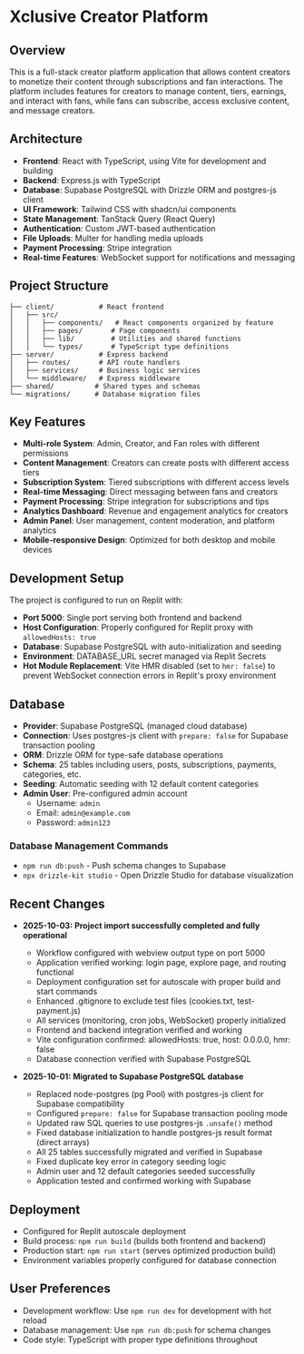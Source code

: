 # Xclusive Creator Platform

## Overview
This is a full-stack creator platform application that allows content creators to monetize their content through subscriptions and fan interactions. The platform includes features for creators to manage content, tiers, earnings, and interact with fans, while fans can subscribe, access exclusive content, and message creators.

## Architecture
- **Frontend**: React with TypeScript, using Vite for development and building
- **Backend**: Express.js with TypeScript
- **Database**: Supabase PostgreSQL with Drizzle ORM and postgres-js client
- **UI Framework**: Tailwind CSS with shadcn/ui components
- **State Management**: TanStack Query (React Query)
- **Authentication**: Custom JWT-based authentication
- **File Uploads**: Multer for handling media uploads
- **Payment Processing**: Stripe integration
- **Real-time Features**: WebSocket support for notifications and messaging

## Project Structure
```
├── client/           # React frontend
│   ├── src/
│   │   ├── components/   # React components organized by feature
│   │   ├── pages/       # Page components
│   │   ├── lib/         # Utilities and shared functions
│   │   └── types/       # TypeScript type definitions
├── server/           # Express backend
│   ├── routes/       # API route handlers
│   ├── services/     # Business logic services
│   └── middleware/   # Express middleware
├── shared/          # Shared types and schemas
└── migrations/      # Database migration files
```

## Key Features
- **Multi-role System**: Admin, Creator, and Fan roles with different permissions
- **Content Management**: Creators can create posts with different access tiers
- **Subscription System**: Tiered subscriptions with different access levels
- **Real-time Messaging**: Direct messaging between fans and creators
- **Payment Processing**: Stripe integration for subscriptions and tips
- **Analytics Dashboard**: Revenue and engagement analytics for creators
- **Admin Panel**: User management, content moderation, and platform analytics
- **Mobile-responsive Design**: Optimized for both desktop and mobile devices

## Development Setup
The project is configured to run on Replit with:
- **Port 5000**: Single port serving both frontend and backend
- **Host Configuration**: Properly configured for Replit proxy with `allowedHosts: true`
- **Database**: Supabase PostgreSQL with auto-initialization and seeding
- **Environment**: DATABASE_URL secret managed via Replit Secrets
- **Hot Module Replacement**: Vite HMR disabled (set to `hmr: false`) to prevent WebSocket connection errors in Replit's proxy environment

## Database
- **Provider**: Supabase PostgreSQL (managed cloud database)
- **Connection**: Uses postgres-js client with `prepare: false` for Supabase transaction pooling
- **ORM**: Drizzle ORM for type-safe database operations
- **Schema**: 25 tables including users, posts, subscriptions, payments, categories, etc.
- **Seeding**: Automatic seeding with 12 default content categories
- **Admin User**: Pre-configured admin account
  - Username: `admin`
  - Email: `admin@example.com`
  - Password: `admin123`

### Database Management Commands
- `npm run db:push` - Push schema changes to Supabase
- `npx drizzle-kit studio` - Open Drizzle Studio for database visualization

## Recent Changes
- **2025-10-03: Project import successfully completed and fully operational**
  - Workflow configured with webview output type on port 5000
  - Application verified working: login page, explore page, and routing functional
  - Deployment configuration set for autoscale with proper build and start commands
  - Enhanced .gitignore to exclude test files (cookies.txt, test-payment.js)
  - All services (monitoring, cron jobs, WebSocket) properly initialized
  - Frontend and backend integration verified and working
  - Vite configuration confirmed: allowedHosts: true, host: 0.0.0.0, hmr: false
  - Database connection verified with Supabase PostgreSQL
  
- **2025-10-01: Migrated to Supabase PostgreSQL database**
  - Replaced node-postgres (pg Pool) with postgres-js client for Supabase compatibility
  - Configured `prepare: false` for Supabase transaction pooling mode
  - Updated raw SQL queries to use postgres-js `.unsafe()` method
  - Fixed database initialization to handle postgres-js result format (direct arrays)
  - All 25 tables successfully migrated and verified in Supabase
  - Fixed duplicate key error in category seeding logic
  - Admin user and 12 default categories seeded successfully
  - Application tested and confirmed working with Supabase

## Deployment
- Configured for Replit autoscale deployment
- Build process: `npm run build` (builds both frontend and backend)
- Production start: `npm run start` (serves optimized production build)
- Environment variables properly configured for database connection

## User Preferences
- Development workflow: Use `npm run dev` for development with hot reload
- Database management: Use `npm run db:push` for schema changes
- Code style: TypeScript with proper type definitions throughout